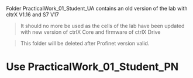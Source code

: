 Folder PracticalWork_01_Student_UA contains an old version of the lab with
cltrX V1.16 and S7 V17

> It should no more be used as the cells of the lab have been updated with new version of ctrlX Core and firmware of ctrlX Drive

> This folder will be deleted after Profinet version valid.

# Use PracticalWork_01_Student_PN
